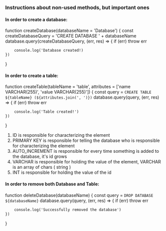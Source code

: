### Instructions about non-used methods, but important ones

#### In order to create a database:
function createDatabase(databaseName = 'Database') {
    const createDatabaseQuery = 'CREATE DATABASE ' + databaseName
    database.query(createDatabaseQuery, (err, res) => {
        if (err) throw err

        console.log('Database created!)
    })
}

#### In order to create a table:
function createTable(tableName = 'table', attributes = ['name VARCHAR(255)', 'value VARCHAR(255)']) {
    const query = `CREATE TABLE ${tableName} (${attributes.join(', ')})`
    database.query(query, (err, res) => {
        if (err) throw err

        console.log('Table created!')
    })
}

1. ID is responsible for characterizing the element
1. PRIMARY KEY is responsible for telling the database who is responsible for characterizing the element
1. AUTO_INCREMENT is responsible for every time something is added to the database, it's id grows
1. VARCHAR is responsible for holding the value of the element, VARCHAR is an array of chars ( string )
1. INT is responsible for holding the value of the id

#### In order to remove both Database and Table:
function deleteDatabase(databaseName) {
    const query = `DROP DATABASE ${databaseName}`
    database.query(query, (err, res) => {
        if (err) throw err

        console.log('Successfully removed the database')
    })
}